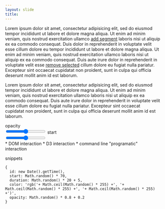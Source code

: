 ```yaml
---
layout: slide
title:
---
```


<link rel="stylesheet" type="text/css" href="/assets/css/wac-interactions-demo.css">

<div class="reset" id="wac-interactions-demo">
  <div class="avatar"></div>
  <p>
    Lorem ipsum dolor sit amet, consectetur adipisicing elit, sed do eiusmod
    tempor incididunt ut labore et dolore magna aliqua. Ut enim ad minim veniam,
    quis nostrud exercitation ullamco <a href="#" id="wac-interactions-add-segment">add segment</a> laboris nisi ut aliquip ex ea commodo
    consequat. Duis dolor in reprehenderit in voluptate velit esse
    cillum dolore eu
    tempor incididunt ut labore et dolore magna aliqua. Ut enim ad minim veniam,
    quis nostrud exercitation ullamco laboris nisi ut aliquip ex ea commodo
    consequat. Duis aute irure dolor in reprehenderit in voluptate velit esse <a href="#" id="wac-interactions-remove-selected">remove selected</a>
    cillum dolore eu fugiat nulla pariatur. Excepteur sint occaecat cupidatat non
    proident, sunt in culpa qui officia deserunt mollit anim id est laborum.
  </p>
  <div class="timeline" id="wac-interactions-segments"></div>
  <p>
    Lorem ipsum dolor sit amet, consectetur adipisicing elit, sed do eiusmod
    tempor incididunt ut labore et dolore magna aliqua. Ut enim ad minim veniam,
    quis nostrud exercitation ullamco laboris nisi ut aliquip ex ea commodo
    consequat. Duis aute irure dolor in reprehenderit in voluptate velit esse
    cillum dolore eu fugiat nulla pariatur. Excepteur sint occaecat cupidatat non
    proident, sunt in culpa qui officia deserunt mollit anim id est laborum.
  </p>
  <div class="timeline" id="wac-interactions-breakpoints"></div>
  <div class="bottom">
    <div class="left"></div>
    <div class="right">
      <label>opacity<br />
        <input type="range" id="switch-opacity" min="0" max="1" default="0.5" step="0.01" />
      </label>
      <label>start<br />
        <input type="range" id="switch-start" min="0" max="100" default="50" step="1" />
      </label>
    </div>
  </div>
</div>

<script src="/assets/js/wac-interactions-demo.js"></script>

<aside class="notes" markdown="1">
* DOM interaction
* D3 interaction
* command line "programatic" interaction

snippets
~~~
{
  id: new Date().getTime(),
  start: Math.random() * 70,
  duration: Math.random() * 20 + 5,
  color: 'rgb('+ Math.ceil(Math.random() * 255) +', '+ Math.ceil(Math.random() * 255) +', '+ Math.ceil(Math.random() * 255) +')',
  opacity: Math.random() * 0.8 + 0.2
}
~~~
</aside>

